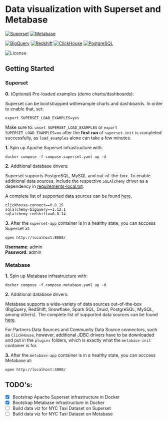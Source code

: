 # Data visualization with Superset and Metabase

[![Superset](https://img.shields.io/badge/Superset-0A2933?style=flat&logo=apache&logoColor=F8FDFF&labelColor=0A2933)](https://github.com/apache/superset)
[![Metabase](https://img.shields.io/badge/Metabase-509EE3?style=flat&logo=metabase&logoColor=white&labelColor=65A9E7)](https://github.com/metabase/metabase)

[![BigQuery](https://img.shields.io/badge/BigQuery-3772FF?style=flat&logo=googlebigquery&logoColor=white&labelColor=3772FF)](https://console.cloud.google.com/bigquery)
[![Redshift](https://img.shields.io/badge/Redshift_Serverless-2766A7?style=flat&logo=Amazon%20RedShift&logoColor=white&labelColor=2766A7)](https://aws.amazon.com/pt/redshift/redshift-serverless/)
[![ClickHouse](https://img.shields.io/badge/ClickHouse-151515?style=flat&logo=clickhouse&logoColor=FBFD73&labelColor=151515)](https://clickhouse.com/docs/en/install)
[![PostgreSQL](https://img.shields.io/badge/PostgreSQL-336791?style=flat&logo=postgresql&logoColor=white&labelColor=336791)](https://hub.docker.com/_/postgres)

![License](https://img.shields.io/badge/license-CC--BY--SA--4.0-31393F?style=flat&logo=creativecommons&logoColor=black&labelColor=white)


## Getting Started

### Superset

**0.** (Optional) Pre-loaded examples (demo charts/dashboards):

Superset can be bootstrapped withexample charts and dashboards. In order to enable that, set:
```shell
export SUPERSET_LOAD_EXAMPLES=yes
```

Make sure to: `unset SUPERSET_LOAD_EXAMPLES` or `export SUPERSET_LOAD_EXAMPLES=no`  after the **first run** of `superset-init` is completed successfully, as `load_examples` alone can take a few minutes.

**1.** Spin up Apache Superset infrastructure with:
```shell
docker compose -f compose.superset.yaml up -d
```

**2.** Additional database drivers:

Superset supports PostgreSQL, MySQL and out-of-the-box. To enable additional data sources, include the respective `SQLAlchemy` driver as a dependency in [requirements-local.txt](./superset/requirements-local.txt). 

A complete list of supported data sources can be found [here](https://superset.apache.org/docs/databases/installing-database-drivers/).

```text
clickhouse-connect==0.8.15
sqlalchemy-bigquery==1.12.1
sqlalchemy-redshift==0.8.14
```

**3.** After the `superset-app` container is in a healthy state, you can acccess Superset at:
```shell
open http://localhost:8088/
```
**Username**: admin  
**Password**: admin


### Metabase

**1.** Spin up Metabase infrastructure with:

```shell
docker compose -f compose.metabase.yaml up -d
```

**2.** Additional database drivers:

Metabase supports a wide-variety of data sources out-of-the-box (BigQuery, RedShift, Snowflake, Spark SQL, Druid, PostgreSQL, MySQL, among others). The complete list of supported data sources can be found [here](https://www.metabase.com/data_sources/).

For Partners Data Sources and Community Data Source connectors, such as `ClickHouse`, however, additional JDBC drivers have to be downloaded and put in the `plugins` folders, which is exactly what the `metabase-init` container is for.


**3.** After the `metabase-app` container is in a healthy state, you can acccess Metabase at:
```shell
open http://localhost:3000/
```


## TODO's:
- [x] Bootstrap Apache Superset infrastructure in Docker
- [x] Bootstrap Metabase infrastructure in Docker
- [ ] Build data viz for NYC Taxi Dataset on Superset
- [ ] Build data viz for NYC Taxi Dataset on Metabase
